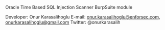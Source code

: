 Oracle Time Based SQL Injection Scanner BurpSuite module 

Developer: Onur Karasalihoglu
E-mail: onur.karasalihoglu@enforsec.com, onurkarasalihoglu@gmail.com
Twitter: @onurkarasalih
